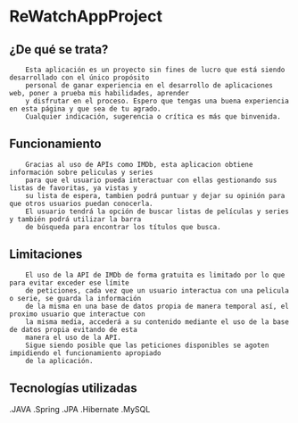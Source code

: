 # ReWatchAppProject
##  ¿De qué se trata?
        Esta aplicación es un proyecto sin fines de lucro que está siendo desarrollado con el único propósito
        personal de ganar experiencia en el desarrollo de aplicaciones web, poner a prueba mis habilidades, aprender
        y disfrutar en el proceso. Espero que tengas una buena experiencia en esta página y que sea de tu agrado.
        Cualquier indicación, sugerencia o crítica es más que binvenida.
        
## Funcionamiento
        Gracias al uso de APIs como IMDb, esta aplicacion obtiene información sobre peliculas y series 
        para que el usuario pueda interactuar con ellas gestionando sus listas de favoritas, ya vistas y 
        su lista de espera, tambien podrá puntuar y dejar su opinión para que otros usuarios puedan conocerla.
        El usuario tendrá la opción de buscar listas de películas y series y también podrá utilizar la barra
        de búsqueda para encontrar los títulos que busca.
        
## Limitaciones
        El uso de la API de IMDb de forma gratuita es limitado por lo que para evitar exceder ese límite 
        de peticiones, cada vez que un usuario interactua con una pelicula o serie, se guarda la información
        de la misma en una base de datos propia de manera temporal así, el proximo usuario que interactue con
        la misma media, accederá a su contenido mediante el uso de la base de datos propia evitando de esta 
        manera el uso de la API.
        Sigue siendo posible que las peticiones disponibles se agoten impidiendo el funcionamiento apropiado
        de la aplicación.
        
## Tecnologías utilizadas
.JAVA
.Spring
.JPA
.Hibernate
.MySQL
